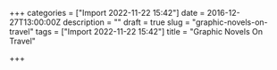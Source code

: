 +++
categories = ["Import 2022-11-22 15:42"]
date = 2016-12-27T13:00:00Z
description = ""
draft = true
slug = "graphic-novels-on-travel"
tags = ["Import 2022-11-22 15:42"]
title = "Graphic Novels On Travel"

+++




